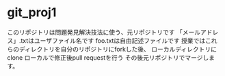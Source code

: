 # git_proj1
このリポジトリは問題発見解決技法に使う、元リポジトリです
「メールアドレス」.txtはユーザファイル名です
foo.txtは自由記述ファイルです
授業ではこれらのディレクトリを自分のリポジトリにforkした後、
ローカルディレクトリにclone
ローカルで修正後pull requestを行う
その後元リポジトリでマージします。

